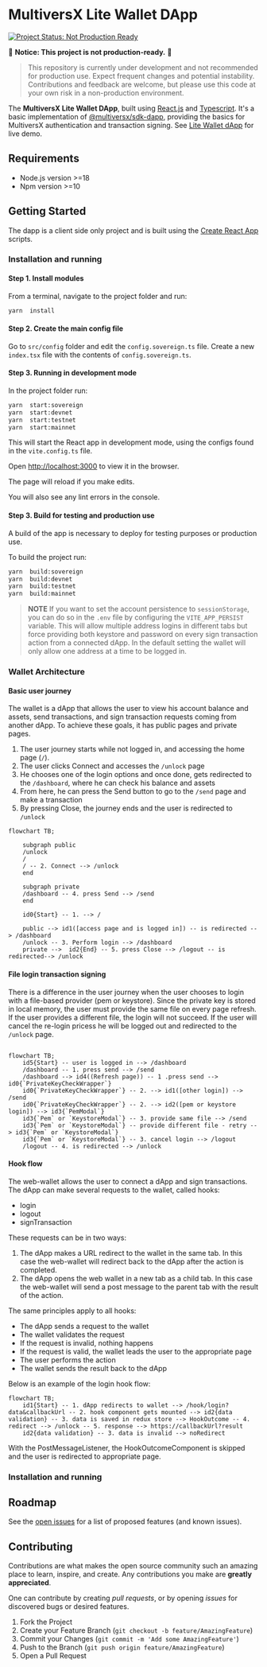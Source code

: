 
# MultiversX Lite Wallet DApp

[![Project Status: Not Production Ready](https://img.shields.io/badge/status-not--production--ready-red)](https://github.com/your-repo)

🚧 **Notice: This project is not production-ready.** 🚧

> This repository is currently under development and not recommended for production use. Expect frequent changes and potential instability. Contributions and feedback are welcome, but please use this code at your own risk in a non-production environment.


The **MultiversX Lite Wallet DApp**, built using [React.js](https://reactjs.org/) and [Typescript](https://www.typescriptlang.org/).
It's a basic implementation of [@multiversx/sdk-dapp](https://www.npmjs.com/package/@multiversx/sdk-dapp), providing the basics for MultiversX authentication and transaction signing.
See [Lite Wallet dApp](https://lite-wallet-dapp.multiversx.com/) for live demo.

## Requirements

- Node.js version >=18
- Npm version >=10

## Getting Started

The dapp is a client side only project and is built using the [Create React App](https://create-react-app.dev) scripts.

### Installation and running

#### Step 1. Install modules

From a terminal, navigate to the project folder and run:

```bash
yarn  install
```

#### Step 2. Create the main config file


Go to `src/config` folder and edit the `config.sovereign.ts` file.
Create a new `index.tsx` file with the contents of `config.sovereign.ts`.

#### Step 3. Running in development mode

In the project folder run:

```bash
yarn  start:sovereign
yarn  start:devnet
yarn  start:testnet
yarn  start:mainnet
```
  
This will start the React app in development mode, using the configs found in the `vite.config.ts` file.

Open [http://localhost:3000](http://localhost:3000) to view it in the browser.

The page will reload if you make edits.

You will also see any lint errors in the console.

#### Step 3. Build for testing and production use

A build of the app is necessary to deploy for testing purposes or production use.

To build the project run:

```bash
yarn  build:sovereign
yarn  build:devnet
yarn  build:testnet
yarn  build:mainnet
```

> **NOTE**
> If you want to set the account persistence to `sessionStorage`, you can do so in the `.env` file by configuring the `VITE_APP_PERSIST` variable. This will allow multiple address logins in different tabs but force providing both keystore and password on every sign transaction action from a connected dApp. In the default setting the wallet will only allow one address at a time to be logged in.

### Wallet Architecture

#### Basic user journey

The wallet is a dApp that allows the user to view his account balance and assets, send transactions, and sign transaction requests coming from another dApp. 
To achieve these goals, it has public pages and private pages. 
1. The user journey starts while not logged in, and accessing the home page (`/`). 
2. The user clicks Connect and accesses the `/unlock` page
3. He chooses one of the login options and once done, gets redirected to the `/dashboard`, where he can check his balance and assets
4. From here, he can press the Send button to go to the `/send` page and make a transaction
5. By pressing Close, the journey ends and the user is redirected to `/unlock`

```mermaid
flowchart TB;

	subgraph public
	/unlock
	/
	/ -- 2. Connect --> /unlock
	end

	subgraph private
	/dashboard -- 4. press Send --> /send
	end
    
    id0{Start} -- 1. --> /

	public --> id1([access page and is logged in]) -- is redirected --> /dashboard
	/unlock -- 3. Perform login --> /dashboard
	private -->  id2{End} -- 5. press Close --> /logout -- is redirected--> /unlock

```

#### File login transaction signing
There is a difference in the user journey when the user chooses to login with a file-based provider (pem or keystore). Since the private key is stored in local memory, the user must provide the same file on every page refresh. If the user provides a different file, the login will not succeed. If the user will cancel the re-login pricess he will be logged out and redirected to the `/unlock` page.


```mermaid

flowchart TB;
    id5{Start} -- user is logged in --> /dashboard
    /dashboard -- 1. press send --> /send
    /dashboard --> id4((Refresh page)) -- 1 .press send --> id0{`PrivateKeyCheckWrapper`}
	id0{`PrivateKeyCheckWrapper`} -- 2. --> id1([other login]) --> /send
	id0{`PrivateKeyCheckWrapper`} -- 2. --> id2([pem or keystore login]) --> id3{`PemModal`}
	id3{`Pem` or `KeystoreModal`} -- 3. provide same file --> /send
	id3{`Pem` or `KeystoreModal`} -- provide different file - retry --> id3{`Pem` or `KeystoreModal`}
	id3{`Pem` or `KeystoreModal`} -- 3. cancel login --> /logout
	/logout -- 4. is redirected --> /unlock

```
#### Hook flow
The web-wallet allows the user to connect a dApp and sign transactions. The dApp can make several requests to the wallet, called hooks:
- login
- logout
- signTransaction

These requests can be in two ways:
1. The dApp makes a URL redirect to the wallet in the same tab. In this case the web-wallet will redirect back to the dApp after the action is completed.
2. The dApp opens the web wallet in a new tab as a child tab. In this case the web-wallet will send a post message to the parent tab with the result of the action.

The same principles apply to all hooks:
- The dApp sends a request to the wallet
- The wallet validates the request
- If the request is invalid, nothing happens
- If the request is valid, the wallet leads the user to the appropriate page
- The user performs the action
- The wallet sends the result back to the dApp

Below is an example of the login hook flow:

```mermaid
flowchart TB;
    id1{Start} -- 1. dApp redirects to wallet --> /hook/login?data&callbackUrl -- 2. hook component gets mounted --> id2{data validation} -- 3. data is saved in redux store --> HookOutcome -- 4. redirect --> /unlock -- 5. response --> https://callbackUrl?result
	id2{data validation} -- 3. data is invalid --> noRedirect
```

With the PostMessageListener, the HookOutcomeComponent is skipped and the user is redirected to appropriate page.



### Installation and running

## Roadmap

See the [open issues](https://github.com/multiversx/mx-template-dapp/issues) for a list of proposed features (and known issues).

## Contributing

Contributions are what makes the open source community such an amazing place to learn, inspire, and create. Any contributions you make are **greatly appreciated**.

One can contribute by creating _pull requests_, or by opening _issues_ for discovered bugs or desired features.

1. Fork the Project
2. Create your Feature Branch (`git checkout -b feature/AmazingFeature`)
3. Commit your Changes (`git commit -m 'Add some AmazingFeature'`)
4. Push to the Branch (`git push origin feature/AmazingFeature`)
5. Open a Pull Request